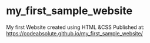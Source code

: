 # my_first_sample_website
My first Website created using HTML &amp;CSS
Published at: https://codeabsolute.github.io/my_first_sample_website/

